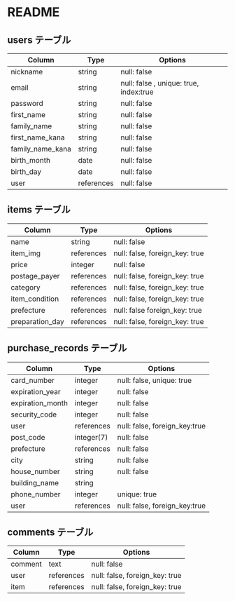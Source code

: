 # README
## users テーブル
| Column           | Type       | Options                                |
| ---------------- | ---------- | -------------------------------------- |
| nickname         | string     | null: false                            |
| email            | string     | null: false , unique: true, index:true |
| password         | string     | null: false                            |
| first_name       | string     | null: false                            |
| family_name      | string     | null: false                            |
| first_name_kana  | string     | null: false                            |
| family_name_kana | string     | null: false                            |
| birth_month      | date       | null: false                            |
| birth_day        | date       | null: false                            |
| user             | references | null: false                            |

## items テーブル
| Column           | Type       | Options                        |
| ---------------- | ---------- | ------------------------------ |
| name             | string     | null: false                    |
| item_img         | references | null: false, foreign_key: true |
| price            | integer    | null: false                    |
| postage_payer    | references | null: false, foreign_key: true |
| category         | references | null: false, foreign_key: true |
| item_condition   | references | null: false, foreign_key: true |
| prefecture       | references | null: false  foreign_key: true |
| preparation_day  | references | null: false, foreign_key: true |

## purchase_records テーブル
| Column                       | Type       | Options                       |
| -----------------------------| ---------- | ----------------------------- |
| card_number                  | integer    | null: false, unique: true     |
| expiration_year              | integer    | null: false                   |
| expiration_month             | integer    | null: false                   |
| security_code                | integer    | null: false                   |
| user                         | references | null: false, foreign_key:true |
| post_code                    | integer(7) | null: false                   |
| prefecture                   | references | null: false                   |
| city                         | string     | null: false                   |
| house_number                 | string     | null: false                   |
| building_name                | string     |                               |
| phone_number                 | integer    | unique: true                  |
| user                         | references | null: false, foreign_key:true |

## comments テーブル
| Column    | Type       | Options                        |
| --------- | ---------- | ------------------------------ |
| comment   | text       | null: false                    |
| user      | references | null: false, foreign_key: true |
| item      | references | null: false, foreign_key: true |
               